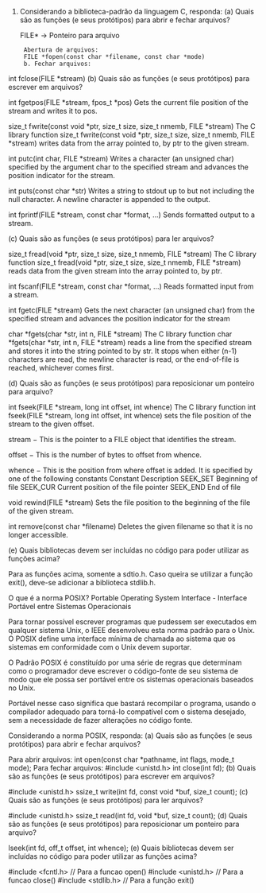 1. Considerando a biblioteca-padrão da linguagem C, responda:
  (a) Quais são as funções (e seus protótipos) para abrir e fechar arquivos?

      FILE* -> Ponteiro para arquivo

        Abertura de arquivos:
        FILE *fopen(const char *filename, const char *mode)
        b. Fechar arquivos:

int fclose(FILE *stream)
(b) Quais são as funções (e seus protótipos) para escrever em arquivos?

int fgetpos(FILE *stream, fpos_t *pos)
Gets the current file position of the stream and writes it to pos.

size_t fwrite(const void *ptr, size_t size, size_t nmemb, FILE *stream)
The C library function size_t fwrite(const void *ptr, size_t size, size_t nmemb, FILE *stream) writes data from the array pointed to, by ptr to the given stream.

int putc(int char, FILE *stream)
Writes a character (an unsigned char) specified by the argument char to the specified stream and advances the position indicator for the stream.

int puts(const char *str)
Writes a string to stdout up to but not including the null character. A newline character is appended to the output.

int fprintf(FILE *stream, const char *format, ...)
Sends formatted output to a stream.

(c) Quais são as funções (e seus protótipos) para ler arquivos?

size_t fread(void *ptr, size_t size, size_t nmemb, FILE *stream)
The C library function size_t fread(void *ptr, size_t size, size_t nmemb, FILE *stream) reads data from the given stream into the array pointed to, by ptr.

int fscanf(FILE *stream, const char *format, ...)
Reads formatted input from a stream.

int fgetc(FILE *stream)
Gets the next character (an unsigned char) from the specified stream and advances the position indicator for the stream

char *fgets(char *str, int n, FILE *stream)
The C library function char *fgets(char *str, int n, FILE *stream) reads a line from the specified stream and stores it into the string pointed to by str. It stops when either (n-1) characters are read, the newline character is read, or the end-of-file is reached, whichever comes first.

(d) Quais são as funções (e seus protótipos) para reposicionar um ponteiro para arquivo?

int fseek(FILE *stream, long int offset, int whence)
The C library function int fseek(FILE *stream, long int offset, int whence) sets the file position of the stream to the given offset.

stream − This is the pointer to a FILE object that identifies the stream.

offset − This is the number of bytes to offset from whence.

whence − This is the position from where offset is added. It is specified by one of the following constants
Constant Description SEEK_SET Beginning of file SEEK_CUR Current position of the file pointer SEEK_END End of file

void rewind(FILE *stream)
Sets the file position to the beginning of the file of the given stream.

int remove(const char *filename)
Deletes the given filename so that it is no longer accessible.

(e) Quais bibliotecas devem ser incluídas no código para poder utilizar as funções acima?

Para as funções acima, somente a sdtio.h. Caso queira se utilizar a função exit(), deve-se adicionar a biblioteca stdlib.h.

O que é a norma POSIX?
Portable Operating System Interface - Interface Portável entre Sistemas Operacionais

Para tornar possível escrever programas que pudessem ser executados em qualquer sistema Unix, o IEEE desenvolveu esta norma padrão para o Unix. O POSIX define uma interface mínima de chamada ao sistema que os sistemas em conformidade com o Unix devem suportar.

O Padrão POSIX é constituído por uma série de regras que determinam como o programador deve escrever o código-fonte de seu sistema de modo que ele possa ser portável entre os sistemas operacionais baseados no Unix.

Portável nesse caso significa que bastará recompilar o programa, usando o compilador adequado para torná-lo compatível com o sistema desejado, sem a necessidade de fazer alterações no código fonte.

Considerando a norma POSIX, responda:
(a) Quais são as funções (e seus protótipos) para abrir e fechar arquivos?

Para abrir arquivos:
int open(const char *pathname, int flags, mode_t mode); 
Para fechar arquivos:
#include <unistd.h> 
int close(int fd); 
(b) Quais são as funções (e seus protótipos) para escrever em arquivos?

#include <unistd.h> 
ssize_t write(int fd, const void *buf, size_t count); 
(c) Quais são as funções (e seus protótipos) para ler arquivos?

#include <unistd.h> 
ssize_t read(int fd, void *buf, size_t count); 
(d) Quais são as funções (e seus protótipos) para reposicionar um ponteiro para arquivo?

lseek(int fd, off_t offset, int whence);
(e) Quais bibliotecas devem ser incluídas no código para poder utilizar as funções acima?

#include <fcntl.h>	// Para a funcao open() #include <unistd.h>	// Para a funcao close() #include <stdlib.h>	// Para a função exit()
